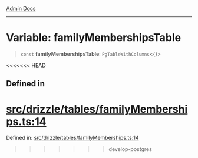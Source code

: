 [Admin Docs](/)

***

# Variable: familyMembershipsTable

> `const` **familyMembershipsTable**: `PgTableWithColumns`\<\{\}\>

<<<<<<< HEAD
## Defined in

[src/drizzle/tables/familyMemberships.ts:14](https://github.com/NishantSinghhhhh/talawa-api/blob/ff0f1d6ae21d3428519b64e42fe3bfdff573cb6e/src/drizzle/tables/familyMemberships.ts#L14)
=======
Defined in: [src/drizzle/tables/familyMemberships.ts:14](https://github.com/PalisadoesFoundation/talawa-api/blob/37e2d6abe1cabaa02f97a3c6c418b81e8fcb5a13/src/drizzle/tables/familyMemberships.ts#L14)
>>>>>>> develop-postgres
